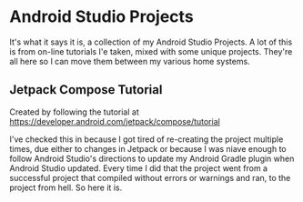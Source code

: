 # Android Studio Projects

It's what it says it is, a collection of my Android Studio Projects. A lot of this is from on-line tutorials I'e taken, mixed with some unique projects. They're all here so I can move them between my various home systems.

## Jetpack Compose Tutorial

Created by following the tutorial at https://developer.android.com/jetpack/compose/tutorial

I've checked this in because I got tired of re-creating the project multiple times, due either to changes in Jetpack or because I was niave enough to follow Android Studio's directions to update my Android Gradle plugin when Android Studio updated. Every time I did that the project went from a successful project that compiled without errors or warnings and ran, to the project from hell. So here it is.